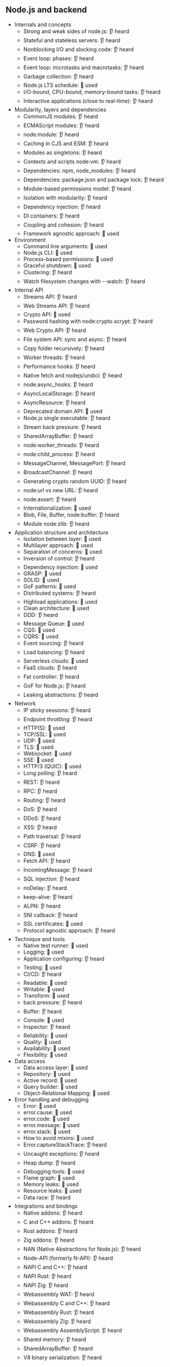## Node.js and backend

- Internals and concepts
  - Strong and weak sides of node.js: 👂 heard
  - Stateful and stateless servers: 👂 heard
  - Nonblocking I/O and slocking code: 👂 heard
  - Event loop: phases: 👂 heard
  - Event loop: microtasks and macrotasks: 👂 heard
  - Garbage collection: 👂 heard
  - Node.js LTS schedule: 🙋 used
  - I/O-bound, CPU-bound, memory-bound tasks: 👂 heard
  - Interactive applications (close to real-time): 👂 heard
- Modularity, layers and dependencies
  - CommonJS modules: 👂 heard
  - ECMAScript modules: 👂 heard
  - node:module: 👂 heard
  - Caching in CJS and ESM: 👂 heard
  - Modules as singletons: 👂 heard
  - Contexts and scripts node:vm: 👂 heard
  - Dependencies: npm, node_modules: 👂 heard
  - Dependencies: package.json and package lock: 👂 heard
  - Module-based permissions model: 👂 heard
  - Isolation with modularity: 👂 heard
  - Dependency injection: 👂 heard
  - DI containers: 👂 heard
  - Coupling and cohesion: 👂 heard
  - Framework agnostic approach: 🙋 used
- Environment
  - Command line arguments: 🙋 used
  - Node.js CLI: 🙋 used
  - Process-based permissions: 🙋 used
  - Graceful shutdown: 🙋 used
  - Clustering: 👂 heard
  - Watch filesystem changes with --watch: 👂 heard
- Internal API
  - Streams API: 👂 heard
  - Web Streams API: 👂 heard
  - Crypto API: 🙋 used
  - Password hashing with node:crypto.scrypt: 👂 heard
  - Web Crypto API: 👂 heard
  - File system API: sync and async: 👂 heard
  - Copy folder recursively: 👂 heard
  - Worker threads: 👂 heard
  - Performance hooks: 👂 heard
  - Native fetch and nodejs/undici: 👂 heard
  - node:async_hooks: 👂 heard
  - AsyncLocalStorage: 👂 heard
  - AsyncResource: 👂 heard
  - Deprecated domain API: 🙋 used
  - Node.js single executable: 👂 heard
  - Stream back pressure: 👂 heard
  - SharedArrayBuffer: 👂 heard
  - node:worker_threads: 👂 heard
  - node:child_process: 👂 heard
  - MessageChannel, MessagePort: 👂 heard
  - BroadcastChannel: 👂 heard
  - Generating crypto random UUID: 👂 heard
  - node:url vs new URL: 👂 heard
  - node:assert: 👂 heard
  - Internationalization: 🙋 used
  - Blob, File, Buffer, node:buffer: 👂 heard
  - Module node:zlib: 👂 heard
- Application structure and architecture
  - Isolation between layer: 🙋 used
  - Multilayer approach: 🙋 used
  - Separation of concerns: 🙋 used
  - Inversion of control: 👂 heard
  - Dependency injection: 🙋 used
  - GRASP: 🙋 used
  - SOLID: 🙋 used
  - GoF patterns: 🙋 used
  - Distributed systems: 👂 heard
  - Highload applications: 🙋 used
  - Clean architecture: 🙋 used
  - DDD: 👂 heard
  - Message Queue: 🙋 used
  - CQS: 🙋 used
  - CQRS: 🙋 used
  - Event sourcing: 👂 heard
  - Load balancing: 👂 heard
  - Serverless clouds: 🙋 used
  - FaaS clouds: 👂 heard
  - Fat controller: 👂 heard
  - GoF for Node.js: 👂 heard
  - Leaking abstractions: 👂 heard
- Network
  - IP sticky sessions: 👂 heard
  - Endpoint throttling: 👂 heard
  - HTTP(S): 🙋 used
  - TCP/SSL: 🙋 used
  - UDP: 🙋 used
  - TLS: 🙋 used
  - Websocket: 🙋 used
  - SSE: 🙋 used
  - HTTP/3 (QUIC): 🙋 used
  - Long polling: 👂 heard
  - REST: 👂 heard
  - RPC: 👂 heard
  - Routing: 👂 heard
  - DoS: 👂 heard
  - DDoS: 👂 heard
  - XSS: 👂 heard
  - Path traversal: 👂 heard
  - CSRF: 👂 heard
  - DNS: 🙋 used
  - Fetch API: 👂 heard
  - IncomingMessage: 👂 heard
  - SQL injection: 👂 heard
  - noDelay: 👂 heard
  - keep-alive: 👂 heard
  - ALPN: 👂 heard
  - SNI callback: 👂 heard
  - SSL certificates: 🙋 used
  - Protocol agnostic approach: 👂 heard
- Technique and tools
  - Native test runner: 🙋 used
  - Logging: 🙋 used
  - Application configuring: 👂 heard
  - Testing: 🙋 used
  - CI/CD: 👂 heard
  - Readable: 🙋 used
  - Writable: 🙋 used
  - Transform: 🙋 used
  - back pressure: 👂 heard
  - Buffer: 👂 heard
  - Console: 🙋 used
  - Inspector: 👂 heard
  - Reliability: 🙋 used
  - Quality: 🙋 used
  - Availability: 🙋 used
  - Flexibility: 🙋 used
- Data access
  - Data access layer: 🙋 used
  - Repository: 🙋 used
  - Active record: 🙋 used
  - Query builder: 🙋 used
  - Object-Relational Mapping: 🙋 used
- Error handling and debugging
  - Error: 🙋 used
  - error.cause: 🙋 used
  - error.code: 🙋 used
  - error.message: 🙋 used
  - error.stack: 🙋 used
  - How to avoid mixins: 🙋 used
  - Error.captureStackTrace: 👂 heard
  - Uncaught exceptions: 👂 heard
  - Heap dump: 👂 heard
  - Debugging tools: 🙋 used
  - Flame graph: 🙋 used
  - Memory leaks: 🙋 used
  - Resource leaks: 🙋 used
  - Data race: 👂 heard
- Integrations and bindings
  - Native addons: 👂 heard
  - C and C++ addons: 👂 heard
  - Rust addons: 👂 heard
  - Zig addons: 👂 heard
  - NAN (Native Abstractions for Node.js): 👂 heard
  - Node-API (formerly N-API): 👂 heard
  - NAPI C and C++: 👂 heard
  - NAPI Rust: 👂 heard
  - NAPI Zig: 👂 heard
  - Webassembly WAT: 👂 heard
  - Webassembly C and C++: 👂 heard
  - Webassembly Rust: 👂 heard
  - Webassembly Zig: 👂 heard
  - Webassembly AssemblyScript: 👂 heard
  - Shared memory: 👂 heard
  - SharedArrayBuffer: 👂 heard
  - V8 binary serialization: 👂 heard
